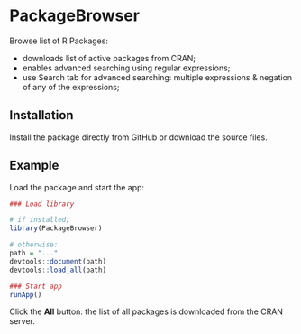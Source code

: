# PackageBrowser

Browse list of  R Packages:
- downloads list of active packages from CRAN;
- enables advanced searching using regular expressions;
- use Search tab for advanced searching: multiple expressions & negation of any of the expressions;

## Installation

Install the package directly from GitHub or download the source files.

## Example

Load the package and start the app:

```R
### Load library

# if installed;
library(PackageBrowser)

# otherwise:
path = "..."
devtools::document(path)
devtools::load_all(path)

### Start app
runApp()
```

Click the **All** button: the list of all packages is downloaded from the CRAN server.
